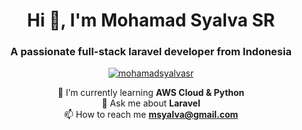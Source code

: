 <h1 align="center">Hi 👋, I'm Mohamad Syalva SR</h1>
<h3 align="center">A passionate full-stack laravel developer from Indonesia</h3>

<p align="center"> <a href="https://github.com/ryo-ma/github-profile-trophy">
<img src="https://github-profile-trophy.vercel.app/?username=mohamadsyalvasr" alt="mohamadsyalvasr" /></a>   </p>

<p align="center">🌱 I’m currently learning <b>AWS Cloud & Python</b> <br>
💬 Ask me about <b>Laravel</b> <br>
📫 How to reach me <b><a href="mailto:msyalva+freelancer@gmail.com">msyalva@gmail.com</a></b></p>

